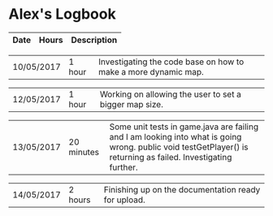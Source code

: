 # Alex's Logbook

| Date | Hours | Description |
|---|---|---|

||||
|---|---|---|
| 10/05/2017 | 1 hour | Investigating the code base on how to make a more dynamic map. |

||||
|---|---|---|
| 12/05/2017 | 1 hour | Working on allowing the user to set a bigger map size. |

||||
|---|---|---|
| 13/05/2017 | 20 minutes | Some unit tests in game.java are failing and I am looking into what is going wrong. public void testGetPlayer() is returning as failed. Investigating further. |

||||
|---|---|---|
| 14/05/2017 | 2 hours | Finishing up on the documentation ready for upload. |
